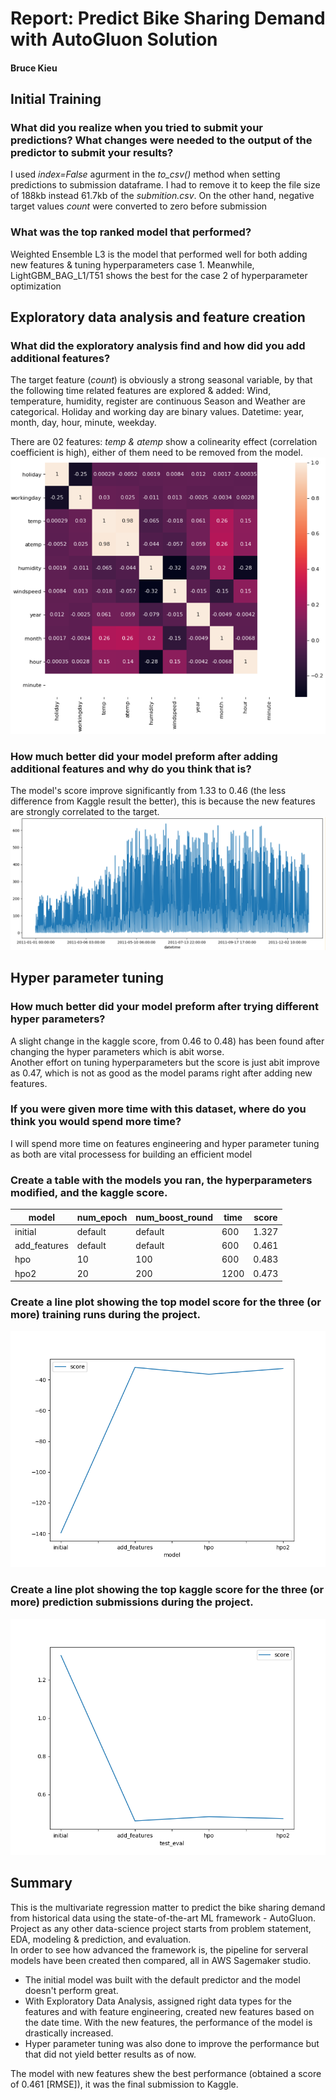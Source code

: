 # Report: Predict Bike Sharing Demand with AutoGluon Solution
#### Bruce Kieu

## Initial Training
### What did you realize when you tried to submit your predictions? What changes were needed to the output of the predictor to submit your results?
I used *index=False* agurment in the *to_csv()* method when setting predictions to submission dataframe. I had to remove it to keep the file size of 188kb instead 61.7kb of the *submition.csv*. On the other hand, negative target values *count* were converted to zero before submission

### What was the top ranked model that performed?
Weighted Ensemble L3 is the model that performed well for both adding new features & tuning hyperparameters case 1. Meanwhile, LightGBM_BAG_L1/T51 shows the best for the case 2 of hyperparameter optimization

## Exploratory data analysis and feature creation
### What did the exploratory analysis find and how did you add additional features?
The target feature (*count*) is obviously a strong seasonal variable, by that the following time related features are explored & added:
  Wind, temperature, humidity, register are continuous
  Season and Weather are categorical.
  Holiday and working day are binary values.
  Datetime: year, month, day, hour, minute, weekday.

There are 02 features: *temp & atemp* show a colinearity effect (correlation coefficient is high), either of them need to be removed from the model.
![heatmap](images/heatmap.PNG)

### How much better did your model preform after adding additional features and why do you think that is?
The model's score improve significantly from 1.33 to 0.46 (the less difference from Kaggle result the better), this is because the new features are strongly correlated to the target.
![count vs datetime](images/count_datetime.png)

## Hyper parameter tuning
### How much better did your model preform after trying different hyper parameters?
A slight change in the kaggle score, from 0.46 to 0.48) has been found after changing the hyper parameters which is abit worse.  
Another effort on tuning hyperparameters but the score is just abit improve as 0.47, which is not as good as the model params right after adding new features.

### If you were given more time with this dataset, where do you think you would spend more time?
I will spend more time on features engineering and hyper parameter tuning as both are vital processess for building an efficient model

### Create a table with the models you ran, the hyperparameters modified, and the kaggle score.
|model|num_epoch|num_boost_round|time|score|
|--|--|--|--|--|
|initial|default|default|600|1.327|
|add_features|default|default|600|0.461|
|hpo|10|100|600|0.483|
|hpo2|20|200|1200|0.473|

### Create a line plot showing the top model score for the three (or more) training runs during the project.
![model_train_score.png](images/model_train_score.png)

### Create a line plot showing the top kaggle score for the three (or more) prediction submissions during the project.
![model_test_score.png](images/model_test_score.png)

## Summary
This is the multivariate regression matter to  predict the bike sharing demand from historical data using the state-of-the-art ML framework - AutoGluon.  
Project as any other data-science project starts from problem statement, EDA, modeling & prediction, and evaluation.  
In order to see how advanced the framework is, the pipeline for serveral models have been created then compared, all in AWS Sagemaker studio.  
  - The initial model was built with the default predictor and the model doesn't perform great.  
  - With Exploratory Data Analysis, assigned right data types for the features and with feature engineering, created new features based on the date time. With the new features, the performance of the model is drastically increased.  
  - Hyper parameter tuning was also done to improve the performance but that did not yield better results as of now. 

The model with new features shew the best performance (obtained a score of 0.461 [RMSE]), it was the final submission to Kaggle.
